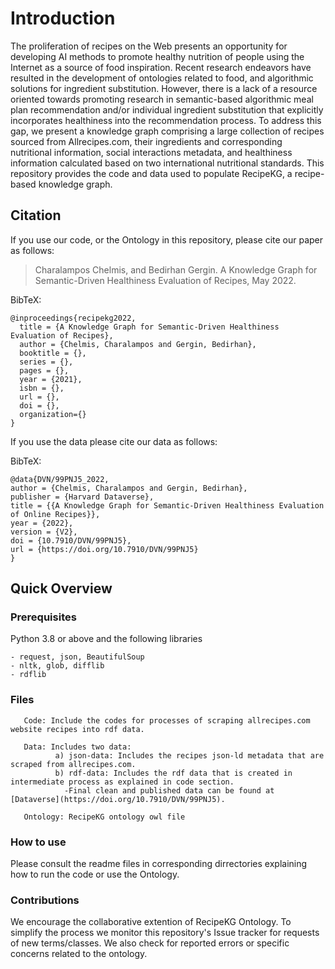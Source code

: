 # Introduction
The proliferation of recipes on the Web presents an opportunity for developing AI methods to promote healthy nutrition of people using the Internet as a source of food inspiration. Recent research endeavors have resulted in the development of ontologies related to food, and algorithmic solutions for ingredient substitution. However, there is a lack of a resource oriented towards promoting research in semantic-based algorithmic meal plan recommendation and/or individual ingredient substitution that explicitly incorporates healthiness into the recommendation process. To address this gap, we present a knowledge graph comprising a large collection of recipes sourced from Allrecipes.com, their ingredients and corresponding nutritional information, social interactions metadata, and healthiness information calculated based on two international nutritional standards. This repository provides the code and data used to populate RecipeKG, a recipe-based knowledge graph.

## Citation
If you use our code, or the Ontology in this repository, please cite our paper as follows:
> Charalampos Chelmis, and Bedirhan Gergin. A Knowledge Graph for Semantic-Driven Healthiness Evaluation of Recipes, May 2022.

BibTeX:
``` 
@inproceedings{recipekg2022,
  title = {A Knowledge Graph for Semantic-Driven Healthiness Evaluation of Recipes},
  author = {Chelmis, Charalampos and Gergin, Bedirhan},
  booktitle = {},
  series = {},
  pages = {},
  year = {2021},
  isbn = {},
  url = {},
  doi = {},
  organization={}
}
```

If you use the data please cite our data as follows:

BibTeX:
``` 
@data{DVN/99PNJ5_2022,
author = {Chelmis, Charalampos and Gergin, Bedirhan},
publisher = {Harvard Dataverse},
title = {{A Knowledge Graph for Semantic-Driven Healthiness Evaluation of Online Recipes}},
year = {2022},
version = {V2},
doi = {10.7910/DVN/99PNJ5},
url = {https://doi.org/10.7910/DVN/99PNJ5}
}
```

## Quick Overview



### Prerequisites
Python 3.8 or above and the following libraries

```
- request, json, BeautifulSoup
- nltk, glob, difflib
- rdflib
```

### Files
```
   Code: Include the codes for processes of scraping allrecipes.com website recipes into rdf data.

   Data: Includes two data: 
          a) json-data: Includes the recipes json-ld metadata that are scraped from allrecipes.com.  
          b) rdf-data: Includes the rdf data that is created in intermediate process as explained in code section.
            -Final clean and published data can be found at [Dataverse](https://doi.org/10.7910/DVN/99PNJ5).
  
   Ontology: RecipeKG ontology owl file 

```

### How to use

Please consult the readme files in corresponding dirrectories explaining how to run the code or use the Ontology.


### Contributions 
We encourage the collaborative extention of RecipeKG Ontology. To simplify the process we monitor this repository's Issue tracker for requests of new terms/classes. We also check for reported errors or specific concerns related to the ontology.

